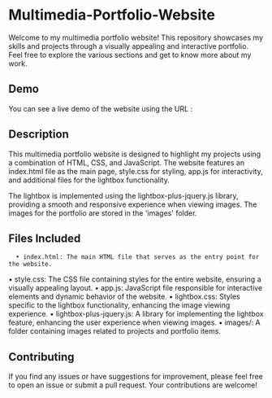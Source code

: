 # Multimedia-Portfolio-Website
Welcome to my multimedia portfolio website! This repository showcases my skills and projects through a visually appealing and interactive portfolio. Feel free to explore the various sections and get to know more about my work.

## Demo

You can see a live demo of the website using the URL : 

## Description

This multimedia portfolio website is designed to highlight my projects using a combination of HTML, CSS, and JavaScript. The website features an index.html file as the main page, style.css for styling, app.js for interactivity, and additional files for the lightbox functionality.

The lightbox is implemented using the lightbox-plus-jquery.js library, providing a smooth and responsive experience when viewing images. The images for the portfolio are stored in the 'images' folder.

## Files Included

      • index.html: The main HTML file that serves as the entry point for the website.
  • style.css: The CSS file containing styles for the entire website, ensuring a visually appealing layout.
  • app.js: JavaScript file responsible for interactive elements and dynamic behavior of the website.
  • lightbox.css: Styles specific to the lightbox functionality, enhancing the image viewing experience.
  • lightbox-plus-jquery.js: A library for implementing the lightbox feature, enhancing the user experience when viewing images.
  • images/: A folder containing images related to projects and portfolio items.

## Contributing

If you find any issues or have suggestions for improvement, please feel free to open an issue or submit a pull request. Your contributions are welcome!
